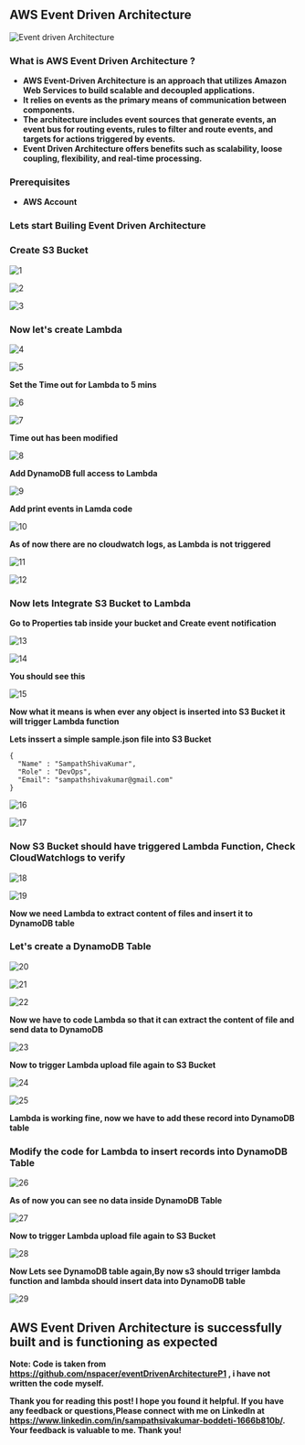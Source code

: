## AWS Event Driven Architecture
![Event driven Architecture](https://user-images.githubusercontent.com/119833411/243152661-e7725e16-0de9-440c-bfbb-af6f5c18df3b.jpg)

### What is AWS Event Driven Architecture ?
* **AWS Event-Driven Architecture is an approach that utilizes Amazon Web Services to build scalable and decoupled applications.**
* **It relies on events as the primary means of communication between components.**
* **The architecture includes event sources that generate events, an event bus for routing events, rules to filter and route events, and targets for actions triggered by events.**
* **Event Driven Architecture offers benefits such as scalability, loose coupling, flexibility, and real-time processing.**
### Prerequisites
* **AWS Account**
### Lets start Builing Event Driven Architecture

### Create S3 Bucket
![1](https://user-images.githubusercontent.com/119833411/243152934-64ed8c23-6e71-4e8e-bbd0-0cde310776ef.jpg)

![2](https://user-images.githubusercontent.com/119833411/243153158-79f2639a-8143-4c66-9e74-8955bcc230b7.jpg)

![3](https://user-images.githubusercontent.com/119833411/243153195-5e4c3859-ffc7-4b38-b666-e09423ac4836.jpg)

### Now let's create Lambda

![4](https://user-images.githubusercontent.com/119833411/243153317-55a34734-1ac6-4761-be5e-65aced0d9a26.jpg)

![5](https://user-images.githubusercontent.com/119833411/243153460-19af17b0-910c-44b9-a6cc-3452d5618106.jpg)

**Set the Time out for Lambda to 5 mins**

![6](https://user-images.githubusercontent.com/119833411/243153646-032e7221-5a35-4daa-af13-502e7774cde8.jpg)

![7](https://user-images.githubusercontent.com/119833411/243153704-53c6b2bc-d12c-4132-8c57-0c2d7d76d529.jpg)

**Time out has been modified**

![8](https://user-images.githubusercontent.com/119833411/243153761-4a76c686-5723-4a08-b6f1-15198646d8da.jpg)

**Add DynamoDB full access to Lambda**

![9](https://user-images.githubusercontent.com/119833411/243153892-92c4e852-e06c-43b1-84fe-760053392e78.jpg)

**Add print events in Lamda code**

![10](https://user-images.githubusercontent.com/119833411/243154093-93e3d4bf-5d91-495e-9aa6-f9b885c42de7.jpg)

**As of now there are no cloudwatch logs, as Lambda is not triggered**

![11](https://user-images.githubusercontent.com/119833411/243154176-53c5f9df-c4fb-46b0-b048-bace5baa0c40.jpg)

![12](https://user-images.githubusercontent.com/119833411/243154756-898bc7b1-24e6-445f-b24f-1ad8df3134f8.jpg)

### Now lets Integrate S3 Bucket to Lambda

**Go to Properties tab inside your bucket and Create event notification**

![13](https://user-images.githubusercontent.com/119833411/243154893-3811dede-6bc0-4064-a7d8-80e4f270b58b.jpg)

![14](https://user-images.githubusercontent.com/119833411/243155083-5a9cd1a3-ba4b-46c9-8bb3-4b1d1ad50919.jpg)

**You should see this**

![15](https://user-images.githubusercontent.com/119833411/243155182-d8eb8080-35fa-4697-9dff-bfc500af4ea9.jpg)

**Now what it means is when ever any object is inserted into S3 Bucket it will trigger Lambda function**

**Lets inssert a simple sample.json file into S3 Bucket**
```
{
  "Name" : "SampathShivaKumar",
  "Role" : "DevOps",
  "Email": "sampathshivakumar@gmail.com"
} 
```
![16](https://user-images.githubusercontent.com/119833411/243155453-2d42e3d3-4cfc-46b7-8cb5-689ebe74e79b.jpg)

![17](https://user-images.githubusercontent.com/119833411/243155537-6a58d820-a614-4878-b201-cd773ccba68a.jpg)

### Now S3 Bucket should have triggered Lambda Function, Check CloudWatchlogs to verify

![18](https://user-images.githubusercontent.com/119833411/243155865-473b8931-43b8-4247-9fa5-9183e5f458b0.jpg)

![19](https://user-images.githubusercontent.com/119833411/243156221-abfdfd83-82d8-4f5a-a312-7ec1a5ef2b7b.jpg)

**Now we need Lambda to extract content of files and insert it to DynamoDB table**

### Let's create a DynamoDB Table

![20](https://user-images.githubusercontent.com/119833411/243156385-bd3eff4b-aaa2-409e-a543-a18a7ee8ddcd.jpg)

![21](https://user-images.githubusercontent.com/119833411/243156533-ad40e9e4-0846-4ed5-a11c-86522e506003.jpg)

![22](https://user-images.githubusercontent.com/119833411/243156595-b5928666-1a18-49f5-9893-54f630246e83.jpg)

**Now we have to code Lambda so that it can extract the content of file and send data to DynamoDB**

![23](https://user-images.githubusercontent.com/119833411/243159908-30d11e2b-301d-4aff-96d3-4502bd4213f6.jpg)

**Now to trigger Lambda upload file again to S3 Bucket**

![24](https://user-images.githubusercontent.com/119833411/243159958-fc7ca5a7-7c8b-4791-b889-d0793360841d.jpg)

![25](https://user-images.githubusercontent.com/119833411/243159994-ea55a019-2fc8-4d76-8a89-189dfa168c5f.jpg)

**Lambda is working fine, now we have to add these record into DynamoDB table**

### Modify the code for Lambda to insert records into DynamoDB Table
![26](https://user-images.githubusercontent.com/119833411/243160502-a5dc7e45-c21d-4d45-9d39-82e5d210db16.jpg)

**As of now you can see no data inside DynamoDB Table**

![27](https://user-images.githubusercontent.com/119833411/243161669-0db9160d-7875-427e-b854-6fa4fa3a35ec.jpg)

**Now to trigger Lambda upload file again to S3 Bucket**

![28](https://user-images.githubusercontent.com/119833411/243161736-aa483138-68c8-4981-9b89-263b0c67f42b.jpg)

**Now Lets see DynamoDB table again,By now s3 should trriger lambda function and lambda should insert data into DynamoDB table**

![29](https://user-images.githubusercontent.com/119833411/243162130-c4c76a2e-54b8-43e0-8a43-6e36111280d5.jpg)

## AWS Event Driven Architecture is successfully built and is functioning as expected

**Note: Code is taken from https://github.com/nspacer/eventDrivenArchitectureP1 , i have not written the code myself.**

**Thank you for reading this post! I hope you found it helpful. If you have any feedback or questions,Please connect with me on LinkedIn at https://www.linkedin.com/in/sampathsivakumar-boddeti-1666b810b/. Your feedback is valuable to me. Thank you!**



